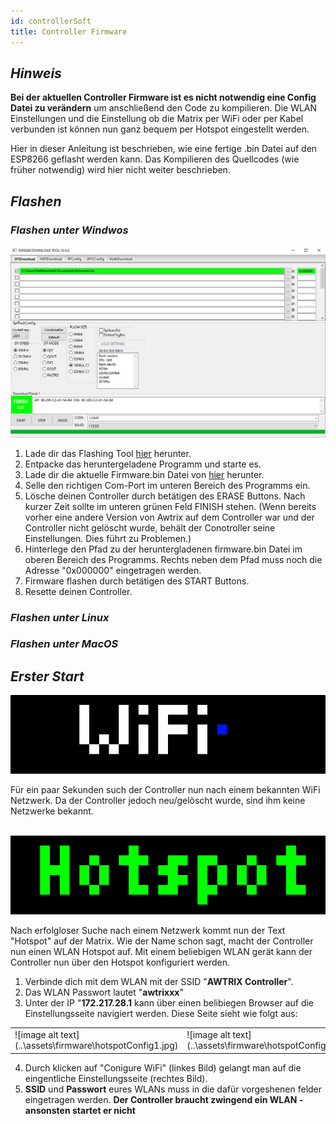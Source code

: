 ```yaml
---
id: controllerSoft
title: Controller Firmware
---
```


## **_Hinweis_**
**Bei der aktuellen Controller Firmware ist es nicht notwendig eine Config Datei zu verändern** um anschließend den Code zu kompilieren. Die WLAN Einstellungen und die Einstellung ob die Matrix per WiFi oder per Kabel verbunden ist können nun ganz bequem per Hotspot eingestellt werden.

Hier in dieser Anleitung ist beschrieben, wie eine fertige .bin Datei auf den ESP8266 geflasht werden kann. Das Kompilieren des Quellcodes (wie früher notwendig) wird hier nicht weiter beschrieben.

## **_Flashen_**

### **_Flashen unter Windwos_**
![image alt text](..\assets\firmware\flashingTool.PNG)

1. Lade dir das Flashing Tool [hier](https://www.espressif.com/sites/default/files/tools/flash_download_tools_v3.6.7_1.zip) herunter.
2. Entpacke das heruntergeladene Programm und starte es.
3. Lade dir die aktuelle Firmware.bin Datei von [hier](https://blueforcer.de/downloads/firmware.bin) herunter.
4. Selle den richtigen Com-Port im unteren Bereich des Programms ein.
5. Lösche deinen Controller durch betätigen des ERASE Buttons. Nach kurzer Zeit sollte im unteren grünen Feld FINISH stehen. (Wenn bereits vorher eine andere Version von Awtrix auf dem Controller war und der Controller nicht gelöscht wurde, behält der Conotroller seine Einstellungen. Dies führt zu Problemen.)
6. Hinterlege den Pfad zu der heruntergladenen firmware.bin Datei im oberen Bereich des Programms. Rechts neben dem Pfad muss noch die Adresse "0x000000" eingetragen werden.
7. Firmware flashen durch betätigen des START Buttons.
8. Resette deinen Controller.

### **_Flashen unter Linux_**

### **_Flashen unter MacOS_**

## **_Erster Start_**
![image alt text](..\assets\firmware\wifiSearch.gif)

Für ein paar Sekunden such der Controller nun nach einem bekannten WiFi Netzwerk. Da der Controller jedoch neu/gelöscht wurde, sind ihm keine Netzwerke bekannt.
<br>
<br>

![image alt text](..\assets\firmware\hotspot.gif)

Nach erfolgloser Suche nach einem Netzwerk kommt nun der Text "Hotspot" auf der Matrix. Wie der Name schon sagt, macht der Controller nun einen WLAN Hotspot auf. Mit einem beliebigen WLAN gerät kann der Controller nun über den Hotspot konfiguriert werden.
1. Verbinde dich mit dem WLAN mit der SSID "**AWTRIX Controller**".
2. Das WLAN Passwort lautet "**awtrixxx**"
3. Unter der IP "**172.217.28.1** kann über einen belibiegen Browser auf die Einstellungsseite navigiert werden. Diese Seite sieht wie folgt aus:

<center><table><tr><td>![image alt text](..\assets\firmware\hotspotConfig1.jpg)</td><td>![image alt text](..\assets\firmware\hotspotConfig2.jpg)</td></tr></table>
</center>

4. Durch klicken auf "Conigure WiFi" (linkes Bild) gelangt man auf die eingentliche Einstellungsseite (rechtes Bild).
5. **SSID** und **Passwort** eures WLANs muss in die dafür vorgeshenen felder eingetragen werden. **Der Controller braucht zwingend ein WLAN - ansonsten startet er nicht**

<br>
<br>
